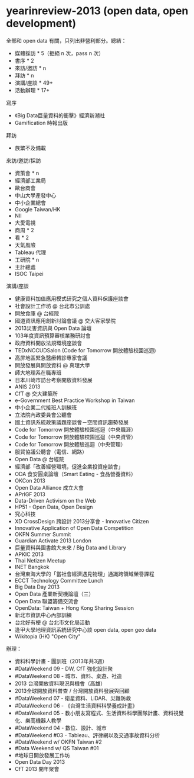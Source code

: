 yearinreview-2013 (open data, open development)
=================

全部和 open data 有關，只列出非營利部分。總結：
- 媒體採訪 * 5（拒絕 n 次，pass n 次）
- 書序 * 2
- 來訪/邀訪 * n
- 拜訪 * n
- 演講/座談 * 49+
- 活動辦理 * 17+

寫序
- 《Big Data巨量資料的衝擊》經濟新潮社
- Gamification 時報出版

拜訪
- 族繁不及備載

來訪/邀訪/採訪
- 資策會 * n
- 經濟部工業局
- 歐台商會
- 中山大學產發中心
- 中小企業總會
- Google Taiwan/HK
- NII
- 大愛電視
- 商周 * 2
- 看 * 2
- 天氣風險
- Tableau 代理
- 工研院 * n
- 主計總處
- ISOC Taipei

演講/座談
- 健康資料加值應用模式研究之個人資料保護座談會
- 社會設計工作坊 @ 台北市公訓處
- 開放食庫 @ 台經院
- 國道資訊應用創新討論會議 @ 交大客家學院
- 2013災害資訊與 Open Data 論壇
- 103年度資訊預算審核業務研討會
- 政府資料開放法規環境座談會
- TEDxNCCUDSalon (Code for Tomorrow 開放體驗校園巡迴)
- 高屏地區緊急醫療轉診專家會議
- 開放發展與開放資料 @ 真理大學
- 師大地理系在職專班
- 日本川崎市訪台考察開放資料發展
- ANIS 2013
- CfT @ 交大建築所
- e-Government Best Practice Workshop in Taiwan
- 中小企業二代接班人訓練班
- 立法院內政委員會公聽會
- 國土資訊系統政策議題座談會－空間資訊趨勢發展
- Code for Tomorrow 開放體驗校園巡迴（中央職涯）
- Code for Tomorrow 開放體驗校園巡迴（中央資管）
- Code for Tomorrow 開放體驗巡迴（中央管理）
- 服貿協議公聽會（電信、網路）
- Open Data @ 台經院
- 經濟部「改善經營環境，促進企業投資座談會」
- ODA 食安圓桌論壇（Smart Eating - 食品營養資料）
- OKCon 2013
- Open Data Alliance 成立大會
- APrIGF 2013
- Data-Driven Activism on the Web
- HP51 - Open Data, Open Design
- 究心科技
- XD CrossDesign 跨設計 2013分享會 - Innovative Citizen
- Innovative Application of Open Data Competition
- OKFN Summer Summit
- Guardian Activate 2013 London
- 巨量資料與圖書館大未來 / Big Data and Library
- APKIC 2013
- Thai Netizen Meetup
- INET Bangkok
- 台灣東海大學的「當社會經濟遇見物理」通識跨領域榮譽課程
- ECCT Technology Committee Lunch
- Big Data Day 2013
- Open Data 產業新契機論壇（三）
- Open Data 聯盟籌備交流會
- OpenData: Taiwan + Hong Kong Sharing Session
- 新北市資訊中心內部訓練
- 台北好有梗 @ 台北市文化局活動
- 逢甲大學地理資訊系統研究中心談 open data, open geo data
- Wikitopia (HK) "Open City"

辦理：
- 資料科學計畫 - 團訓班（2013年共3週）
- #DataWeekend 09 - DW, CfT 強化設計聚
- #DataWeekend 08 - 城市、資料、桌遊、社造
- 2013 台灣開放資料現況與機會（高雄）
- 2013全球開放資料普查 / 台灣開放資料發展與回顧
- #DataWeekend 07 - 衛星資料、LiDAR、災難防救
- #DataWeekend 06 - 《台灣生活資料科學養成計畫》
- #DataWeekend 05 - 教小朋友寫程式、生活資料科學團隊計畫、資料視覺化、樂高機器人教學
- #DataWeekend 04 - 數位、設計、城市
- #DataWeekend #03 - Tableau、評律網以及交通事故資料分析
- #DataWeekend w/ OKFN Taiwan #2
- #Data Weekend w/ QS Taiwan #01
- #地球日開放發展工作坊
- Open Data Day 2013
- CfT 2013 開年聚會
